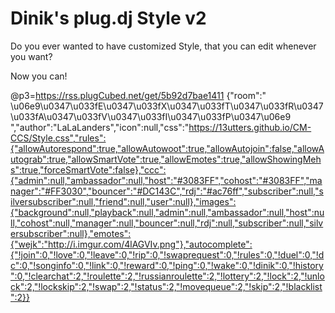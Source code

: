 # Dinik's plug.dj Style v2
Do you ever wanted to have customized Style, that you can edit whenever you want?

Now you can!

@p3=https://rss.plugCubed.net/get/5b92d7bae1411
{"room":" \u06e9\u0347\u033fE\u0347\u033fX\u0347\u033fT\u0347\u033fR\u0347\u033fA\u0347\u033fV\u0347\u033fI\u0347\u033fP\u0347\u06e9 ","author":"LaLaLanders","icon":null,"css":"https://13utters.github.io/CM-CCS/Style.css","rules":{"allowAutorespond":true,"allowAutowoot":true,"allowAutojoin":false,"allowAutograb":true,"allowSmartVote":true,"allowEmotes":true,"allowShowingMehs":true,"forceSmartVote":false},"ccc":{"admin":null,"ambassador":null,"host":"#3083FF","cohost":"#3083FF","manager":"#FF3030","bouncer":"#DC143C","rdj":"#ac76ff","subscriber":null,"silversubscriber":null,"friend":null,"user":null},"images":{"background":null,"playback":null,"admin":null,"ambassador":null,"host":null,"cohost":null,"manager":null,"bouncer":null,"rdj":null,"subscriber":null,"silversubscriber":null},"emotes":{"wejk":"http://i.imgur.com/4lAGVIv.png"},"autocomplete":{"!join":0,"!love":0,"!leave":0,"!rip":0,"!swaprequest":0,"!rules":0,"!duel":0,"!dc":0,"!songinfo":0,"!link":0,"!reward":0,"!ping":0,"!wake":0,"!dinik":0,"!history":0,"!clearchat":2,"!roulette":2,"!russianroulette":2,"!lottery":2,"!lock":2,"!unlock":2,"!lockskip":2,"!swap":2,"!status":2,"!movequeue":2,"!skip":2,"!blacklist":2}}
